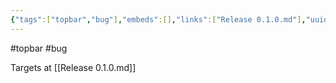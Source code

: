 ```yaml
---
{"tags":["topbar","bug"],"embeds":[],"links":["Release 0.1.0.md"],"uuid":"3b459cf3-a392-47fe-86bf-be6dc14b1cb0","todos":{"done":[],"pending":[]}}
---
```

#topbar #bug

Targets at [[Release 0.1.0.md]]